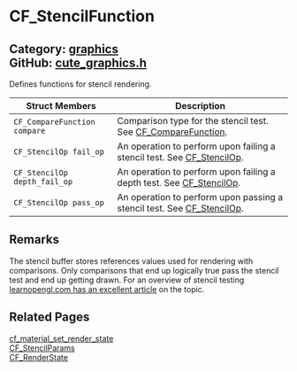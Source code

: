 [//]: # (This file is automatically generated by Cute Framework's docs parser.)
[//]: # (Do not edit this file by hand!)
[//]: # (See: https://github.com/RandyGaul/cute_framework/blob/master/samples/docs_parser.cpp)
[](../header.md ':include')

# CF_StencilFunction

Category: [graphics](/api_reference?id=graphics)  
GitHub: [cute_graphics.h](https://github.com/RandyGaul/cute_framework/blob/master/include/cute_graphics.h)  
---

Defines functions for stencil rendering.

Struct Members | Description
--- | ---
`CF_CompareFunction compare` | Comparison type for the stencil test. See [CF_CompareFunction](/graphics/cf_comparefunction.md).
`CF_StencilOp fail_op` | An operation to perform upon failing a stencil test. See [CF_StencilOp](/graphics/cf_stencilop.md).
`CF_StencilOp depth_fail_op` | An operation to perform upon failing a depth test. See [CF_StencilOp](/graphics/cf_stencilop.md).
`CF_StencilOp pass_op` | An operation to perform upon passing a stencil test. See [CF_StencilOp](/graphics/cf_stencilop.md).

## Remarks

The stencil buffer stores references values used for rendering with comparisons. Only comparisons that end up
logically true pass the stencil test and end up getting drawn. For an overview of stencil testing [learnopengl.com
has an excellent article](https://learnopengl.com/Advanced-OpenGL/Stencil-testing) on the topic.

## Related Pages

[cf_material_set_render_state](/graphics/cf_material_set_render_state.md)  
[CF_StencilParams](/graphics/cf_stencilparams.md)  
[CF_RenderState](/graphics/cf_renderstate.md)  
